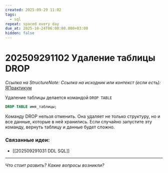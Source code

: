 ```yaml
---
created: 2025-09-29 11:02
tags:
  - sql
repeat: spaced every day
due_at: 2025-10-24T06:00:00.000+03:00
hidden: false
---
```

# 202509291102 Удаление таблицы DROP

*Ссылка на StructureNote:*
*Ссылка на исходник или контекст (если есть):* [ЯПрактикум](https://practicum.yandex.ru/learn/backend-nodejs/courses/a4214ab0-2146-4152-b90e-651bf4c7ca5e/sprints/564244/topics/1b53ba64-4733-4307-b1cd-4bdadedf0af9/lessons/709f6080-e898-4bfb-87af-957662575c1a/)

Удаление таблицы делается командой `DROP TABLE`

```SQL
DROP TABLE имя_таблицы;
```

Команду DROP нельзя отменить. Она удаляет не только структуру, но и все данные, которые в ней хранились. Если случайно запустите эту команду, вернуть таблицу и данные будет сложно.

### Связанные идеи:

* [[202509291031 DDL SQL]]

---

*Что стоит развить? Какие вопросы возникли?*
